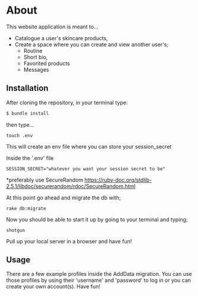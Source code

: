 
# About

This website application is meant to...
- Catalogue a user's skincare products,
- Create a space where you can create and view another user's;
  - Routine
  - Short bio,
  - Favorited products
  - Messages



## Installation

After cloning the repository, in your terminal type:

```ruby
$ bundle install
```
then type...

    touch .env 

This will create an env file where you can store your session_secret


Inside the '.env' file 

    SESSION_SECRET="whatever you want your session secret to be"

*preferably use SecureRandom https://ruby-doc.org/stdlib-2.5.1/libdoc/securerandom/rdoc/SecureRandom.html

At this point go ahead and migrate the db with;

    rake db:migrate

Now you should be able to start it up by going to your terminal and typing;

    shotgun

Pull up your local server in a browser and have fun!

## Usage

There are a few example profiles inside the AddData migration. You can use those profiles
by using their 'username' and 'password' to log in or you can create your own account(s).
Have fun!

